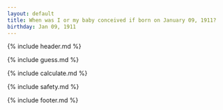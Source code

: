 ```yaml
---
layout: default
title: When was I or my baby conceived if born on January 09, 1911?
birthday: Jan 09, 1911
---
```


{% include header.md %}

{% include guess.md %}

{% include calculate.md %}

{% include safety.md %}

{% include footer.md %}



